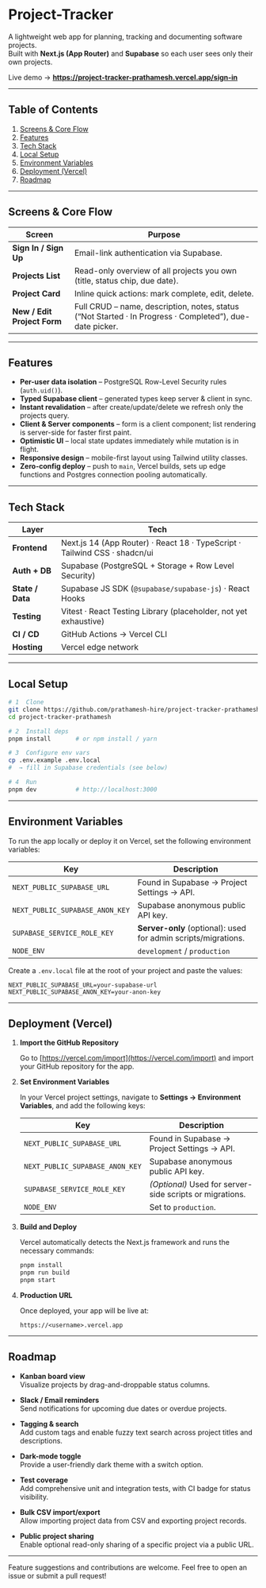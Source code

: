 # Project-Tracker

A lightweight web app for planning, tracking and documenting software projects.  
Built with **Next.js (App Router)** and **Supabase** so each user sees only their own projects.

Live demo → **https://project-tracker-prathamesh.vercel.app/sign-in**

---

## Table of Contents

1. [Screens & Core Flow](#screens--core-flow)  
2. [Features](#features)  
3. [Tech Stack](#tech-stack)  
4. [Local Setup](#local-setup)  
5. [Environment Variables](#environment-variables)  
6. [Deployment (Vercel)](#deployment-vercel)  
7. [Roadmap](#roadmap)  

---

## Screens & Core Flow

| Screen                      | Purpose                                                                                                   |
| --------------------------- | ---------------------------------------------------------------------------------------------------------- |
| **Sign In / Sign Up**       | Email-link authentication via Supabase.                                                                    |
| **Projects List**           | Read-only overview of all projects you own (title, status chip, due date).                                |
| **Project Card**            | Inline quick actions: mark complete, edit, delete.                                                        |
| **New / Edit Project Form** | Full CRUD – name, description, notes, status (“Not Started · In Progress · Completed”), due-date picker. |

---

## Features

- **Per-user data isolation** – PostgreSQL Row-Level Security rules (`auth.uid()`).
- **Typed Supabase client** – generated types keep server & client in sync.
- **Instant revalidation** – after create/update/delete we refresh only the projects query.
- **Client & Server components** – form is a client component; list rendering is server-side for faster first paint.
- **Optimistic UI** – local state updates immediately while mutation is in flight.
- **Responsive design** – mobile-first layout using Tailwind utility classes.
- **Zero-config deploy** – push to `main`, Vercel builds, sets up edge functions and Postgres connection pooling automatically.

---

## Tech Stack

| Layer            | Tech                                                                                 |
| ---------------- | ------------------------------------------------------------------------------------ |
| **Frontend**     | Next.js 14 (App Router) · React 18 · TypeScript · Tailwind CSS · shadcn/ui           |
| **Auth + DB**    | Supabase (PostgreSQL + Storage + Row Level Security)                                 |
| **State / Data** | Supabase JS SDK (`@supabase/supabase-js`) · React Hooks                              |
| **Testing**      | Vitest · React Testing Library (placeholder, not yet exhaustive)                     |
| **CI / CD**      | GitHub Actions → Vercel CLI                                                          |
| **Hosting**      | Vercel edge network                                                                  |

---

## Local Setup

```bash
# 1  Clone
git clone https://github.com/prathamesh-hire/project-tracker-prathamesh.git
cd project-tracker-prathamesh

# 2  Install deps
pnpm install       # or npm install / yarn

# 3  Configure env vars
cp .env.example .env.local
#  → fill in Supabase credentials (see below)

# 4  Run
pnpm dev           # http://localhost:3000

``` 

---

## Environment Variables

To run the app locally or deploy it on Vercel, set the following environment variables:

| Key                             | Description                                                    |
| ------------------------------- | -------------------------------------------------------------- |
| `NEXT_PUBLIC_SUPABASE_URL`      | Found in Supabase → Project Settings → API.                    |
| `NEXT_PUBLIC_SUPABASE_ANON_KEY` | Supabase anonymous public API key.                             |
| `SUPABASE_SERVICE_ROLE_KEY`     | **Server-only** (optional): used for admin scripts/migrations. |
| `NODE_ENV`                      | `development` / `production`                                   |

Create a `.env.local` file at the root of your project and paste the values:

```env
NEXT_PUBLIC_SUPABASE_URL=your-supabase-url
NEXT_PUBLIC_SUPABASE_ANON_KEY=your-anon-key
```

---

## Deployment (Vercel)

1. **Import the GitHub Repository**

   Go to [https://vercel.com/import](https://vercel.com/import) and import your GitHub repository for the app.

2. **Set Environment Variables**

   In your Vercel project settings, navigate to **Settings → Environment Variables**, and add the following keys:

   | Key                             | Description                                                    |
   | ------------------------------- | -------------------------------------------------------------- |
   | `NEXT_PUBLIC_SUPABASE_URL`      | Found in Supabase → Project Settings → API.                    |
   | `NEXT_PUBLIC_SUPABASE_ANON_KEY` | Supabase anonymous public API key.                             |
   | `SUPABASE_SERVICE_ROLE_KEY`     | *(Optional)* Used for server-side scripts or migrations.       |
   | `NODE_ENV`                      | Set to `production`.                                           |

3. **Build and Deploy**

   Vercel automatically detects the Next.js framework and runs the necessary commands:

   ```bash
   pnpm install
   pnpm run build
   pnpm start
   ```


4. **Production URL**

   Once deployed, your app will be live at:

   ```
   https://<username>.vercel.app
   ```

---


## Roadmap

- **Kanban board view**  
  Visualize projects by drag-and-droppable status columns.

- **Slack / Email reminders**  
  Send notifications for upcoming due dates or overdue projects.

- **Tagging & search**  
  Add custom tags and enable fuzzy text search across project titles and descriptions.

- **Dark-mode toggle**  
  Provide a user-friendly dark theme with a switch option.

- **Test coverage**  
  Add comprehensive unit and integration tests, with CI badge for status visibility.

- **Bulk CSV import/export**  
  Allow importing project data from CSV and exporting project records.

- **Public project sharing**  
  Enable optional read-only sharing of a specific project via a public URL.

---



Feature suggestions and contributions are welcome. Feel free to open an issue or submit a pull request!

